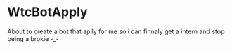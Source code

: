 # WtcBotApply
About to create a bot that aplly for me  so i can finnaly get a intern and stop being a brokie -_- 
